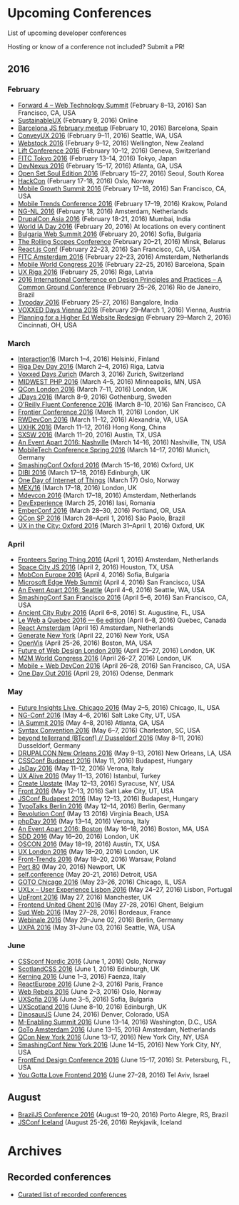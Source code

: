 # Upcoming Conferences

List of upcoming developer conferences

Hosting or know of a conference not included? Submit a PR!

## 2016

### February

- [Forward 4 – Web Technology Summit](http://forwardjs.com/summit) (February 8–13, 2016) San Francisco, CA, USA 
- [SustainableUX](http://sustainableux.com/) (February 9, 2016) Online
- [Barcelona JS february meetup](http://barcelonajs.org/) (February 10, 2016) Barcelona, Spain
- [ConveyUX 2016](http://conveyux.com/) (February 9–11, 2016) Seattle, WA, USA
- [Webstock 2016](http://www.webstock.org.nz/16/) (February 9–12, 2016) Wellington, New Zealand
- [Lift Conference 2016](http://liftconference.com/lift16) (February 10–12, 2016) Geneva, Switzerland
- [FITC Tokyo 2016](http://fitc.ca/) (February 13–14, 2016) Tokyo, Japan
- [DevNexus 2016](http://www.devnexus.com/) (February 15–17, 2016) Atlanta, GA, USA
- [Open Set Soul Edition 2016](http://www.openset.nl/oskorea/opensetdutchdesignseoulsessions_en.html) (February 15–27, 2016) Seoul, South Korea
- [HackCon](https://hackcon.org/) (February 17-18, 2016) Oslo, Norway
- [Mobile Growth Summit 2016](http://bit.ly/MobileGrowthSummit16) (February 17–18, 2016) San Francisco, CA, USA
- [Mobile Trends Conference 2016](http://2016.mobiletrends.pl/en/) (February 17–19, 2016) Krakow, Poland
- [NG-NL 2016](http://www.ng-nl.org/) (February 18, 2016) Amsterdam, Netherlands
- [DrupalCon Asia 2016](https://events.drupal.org/asia2016/) (February 18-21, 2016) Mumbai, India
- [World IA Day 2016](http://www.2016.worldiaday.org/) (February 20, 2016) At locations on every continent
- [Bulgaria Web Summit 2016](http://bulgariawebsummit.com/) (February 20, 2016) Sofia, Bulgaria
- [The Rolling Scopes Conference](http://2016.conf.rollingscopes.com/) (February 20–21, 2016) Minsk, Belarus
- [React.js Conf](http://conf.reactjs.com/) (February 22–23, 2016) San Francisco, CA, USA
- [FITC Amsterdam 2016](http://fitc.ca/) (February 22–23, 2016) Amsterdam, Netherlands
- [Mobile World Congress 2016](http://www.mobileworldcongress.com/) (February 22–25, 2016) Barcelona, Spain
- [UX Riga 2016](http://www.uxriga.lv/) (February 25, 2016) Riga, Latvia
- [2016 International Conference on Design Principles and Practices – A Common Ground Conference](http://designprinciplesandpractices.com/the-conference/) (February 25–26, 2016) Rio de Janeiro, Brazil
- [Typoday 2016](http://www.typoday.in/) (February 25–27, 2016) Bangalore, India
- [VOXXED Days Vienna 2016](https://voxxeddays.com/vienna16/) (February 29–March 1, 2016) Vienna, Austria
- [Planning for a Higher Ed Website Redesign](http://www.academicimpressions.com/conference/planning-higher-ed-website-redesign) (February 29–March 2, 2016) Cincinnati, OH, USA

### March

- [Interaction16](http://interaction16.ixda.org/) (March 1–4, 2016) Helsinki, Finland
- [Riga Dev Day 2016](http://www.rigadevday.lv/) (March 2–4, 2016) Riga, Latvia
- [Voxxed Days Zurich](https://voxxeddays.com/zurich16/) (March 3, 2016) Zurich, Switzerland
- [MIDWEST PHP 2016](http://2016.midwestphp.org/) (March 4–5, 2016) Minneapolis, MN, USA
- [QCon London 2016](http://qconlondon.com/) (March 7–11, 2016) London, UK
- [JDays 2016](http://www.jdays.se/) (March 8–9, 2016) Gothenburg, Sweden
- [O’Reilly Fluent Conference 2016](http://conferences.oreilly.com/fluent/javascript-html-us) (March 8–10, 2016) San Francisco, CA
- [Frontier Conference 2016](https://www.frontierconf.com/) (March 11, 2016) London, UK
- [RWDevCon 2016](http://www.rwdevcon.com/) (March 11–12, 2016) Alexandria, VA, USA
- [UXHK 2016](http://www.uxhongkong.com/) (March 11–12, 2016) Hong Kong, China
- [SXSW 2016](http://www.sxsw.com/) (March 11–20, 2016) Austin, TX, USA
- [An Event Apart 2016: Nashville](http://aneventapart.com/event/nashville-2016) (March 14–16, 2016) Nashville, TN, USA
- [MobileTech Conference Spring 2016](https://mobiletechcon.de/) (March 14–17, 2016) Munich, Germany
- [SmashingConf Oxford 2016](http://www.smashingconf.com/) (March 15–16, 2016) Oxford, UK
- [DIBI 2016](http://dibiconference.com/) (March 17–18, 2016) Edinburgh, UK
- [One Day of Internet of Things](http://internetofthingsday.com/) (March 17) Oslo, Norway
- [MEX/16](http://pmn.co.uk/mex/) (March 17–18, 2016) London, UK
- [Mdevcon 2016](http://mdevcon.com/) (March 17–18, 2016) Amsterdam, Netherlands
- [DevExperience](http://devexperience.ro/) (March 25, 2016) Iasi, Romania
- [EmberConf 2016](http://emberconf.com/) (March 28–30, 2016) Portland, OR, USA
- [QCon SP 2016](http://qconsp.com/) (March 28–April 1, 2016) São Paolo, Brazil
- [UX in the City: Oxford 2016](http://uxinthecity.net/2016/oxford/) (March 31–April 1, 2016) Oxford, UK

### April

- [Fronteers Spring Thing 2016](https://fronteers.nl/spring) (April 1, 2016) Amsterdam, Netherlands
- [Space City JS 2016](http://spacecity.codes/) (April 2, 2016) Houston, TX, USA
- [MobCon Europe 2016](http://mobcon.com/mobcon-europe/) (April 4, 2016) Sofia, Bulgaria
- [Microsoft Edge Web Summit](https://blogs.windows.com/msedgedev/2016/01/19/save-the-date-edge-summit-2016/) (April 4, 2016) San Francisco, USA
- [An Event Apart 2016: Seattle](http://aneventapart.com/event/seattle-2016) (April 4–6, 2016) Seattle, WA, USA
- [SmashingConf San Francisco 2016](http://smashingconf.com/sf-2016/) (April 5–6, 2016) San Francisco, CA, USA
- [Ancient City Ruby 2016](http://www.ancientcityruby.com/) (April 6–8, 2016) St. Augustine, FL, USA
- [Le Web a Quebec 2016 — 6e edition](http://www.webaquebec.org/) (April 6–8, 2016) Quebec, Canada
- [React Amsterdam](http://react-amsterdam.com/) (April 16) Amsterdam, Netherlands 
- [Generate New York](http://www.generateconf.com/new-york-2016) (April 22, 2016) New York, USA
- [OpenVis](https://openvisconf.com/) (April 25-26, 2016) Boston, MA, USA
- [Future of Web Design London 2016](https://futureofwebdesign.com/london-2016/) (April 25–27, 2016) London, UK
- [M2M World Congress 2016](http://www.m2mconference.com/) (April 26–27, 2016) London, UK
- [Mobile + Web DevCon 2016](http://mobilewebdevconference.com/) (April 26–28, 2016) San Francisco, CA, USA
- [One Day Out 2016](https://onedayout.io/) (April 29, 2016) Odense, Denmark

### May

- [Future Insights Live, Chicago 2016](http://futureinsightslive.com/) (May 2–5, 2016) Chicago, IL, USA
- [NG-Conf 2016](http://www.ng-conf.org/) (May 4–6, 2016) Salt Lake City, UT, USA
- [IA Summit 2016](http://2016.iasummit.org/) (May 4–8, 2016) Atlanta, GA, USA
- [Syntax Convention 2016](http://syntaxcon.com/) (May 6–7, 2016) Charleston, SC, USA
- [beyond tellerrand (BTconf) // Dusseldorf 2016](http://beyondtellerrand.com/) (May 8–11, 2016) Dusseldorf, Germany
- [DRUPALCON New Orleans 2016](https://events.drupal.org/neworleans2016) (May 9–13, 2016) New Orleans, LA, USA
- [CSSConf Budapest 2016](http://cssconfbp.rocks/) (May 11, 2016) Budapest, Hungary
- [JsDay 2016](http://2016.jsday.it/) (May 11–12, 2016) Verona, Italy
- [UX Alive 2016](http://www.uxalive.com/) (May 11–13, 2016) Istanbul, Turkey
- [Create Upstate](http://createupstate.com/) (May 12–13, 2016) Syracuse, NY, USA
- [Front 2016](http://www.frontutah.com/) (May 12–13, 2016) Salt Lake City, UT, USA
- [JSConf Budapest 2016](http://jsconfbp.com/) (May 12–13, 2016) Budapest, Hungary
- [TypoTalks Berlin 2016](http://typotalks.com/berlin/) (May 12–14, 2016) Berlin, Germany
- [Revolution Conf](http://revolutionconf.com/) (May 13 2016) Virginia Beach, USA
- [phpDay 2016](http://2016.phpday.it/) (May 13–14, 2016) Verona, Italy
- [An Event Apart 2016: Boston](http://aneventapart.com/event/boston-2016) (May 16–18, 2016) Boston, MA, USA
- [SDD 2016](http://www.sddconf.com/) (May 16–20, 2016) London, UK
- [OSCON 2016](http://conferences.oreilly.com/oscon/open-source-us) (May 18–19, 2016) Austin, TX, USA
- [UX London 2016](http://2016.uxlondon.com/) (May 18–20, 2016) London, UK
- [Front-Trends 2016](http://front-trends.com/) (May 18–20, 2016) Warsaw, Poland
- [Port 80](http://port80events.co.uk/) (May 20, 2016) Newport, UK
- [self.conference](http://selfconference.org/) (May 20-21, 2016) Detroit, USA
- [GOTO Chicago 2016](http://gotocon.com/chicago-2016) (May 23–26, 2016) Chicago, IL, USA
- [UXLx – User Experience Lisbon 2016](https://www.ux-lx.com/) (May 24–27, 2016) Lisbon, Portugal
- [UpFront 2016](http://upfrontconf.com/) (May 27, 2016) Manchester, UK
- [Frontend United Ghent 2016](http://frontendunited.org/) (May 27-28, 2016) Ghent, Belgium
- [Sud Web 2016](http://sudweb.fr/) (May 27–28, 2016) Bordeaux, France
- [Webinale 2016](https://webinale.de/) (May 29–June 02, 2016) Berlin, Germany
- [UXPA 2016](http://www.uxpa2016.org/) (May 31–June 03, 2016) Seattle, WA, USA

### June

- [CSSconf Nordic 2016](http://cssconf.no/) (June 1, 2016) Oslo, Norway
- [ScotlandCSS 2016](http://scotlandcss.launchrock.com/) (June 1, 2016) Edinburgh, UK
- [Kerning 2016](http://2016.kerning.it/) (June 1–3, 2016) Faenza, Italy
- [ReactEurope 2016](https://www.react-europe.org/) (June 2–3, 2016) Paris, France
- [Web Rebels 2016](https://www.webrebels.org/) (June 2–3, 2016) Oslo, Norway
- [UXSofia 2016](http://www.uxsofia.com/en/) (June 3–5, 2016) Sofia, Bulgaria
- [UXScotland 2016](http://uxscotland.net/2016/) (June 8–10, 2016) Edinburgh, UK
- [DinosaurJS](http://dinosaurjs.org/) (June 24, 2016) Denver, Colorado, USA
- [M-Enabling Summit 2016](http://www.m-enabling.com/) (June 13–14, 2016) Washington, D.C., USA
- [GoTo Amsterdam 2016](http://gotocon.com/amsterdam-2016/) (June 13–15, 2016) Amsterdam, Netherlands
- [QCon New York 2016](https://qconnewyork.com/) (June 13–17, 2016) New York City, NY, USA
- [SmashingConf New York 2016](http://smashingconf.com/) (June 14–15, 2016) New York City, NY, USA
- [FrontEnd Design Conference 2016](http://frontenddesignconference.com/) (June 15–17, 2016) St. Petersburg, FL, USA
- [You Gotta Love Frontend 2016](http://yougottalovefrontend.com/) (June 27–28, 2016) Tel Aviv, Israel

## August

- [BrazilJS Conference 2016](http://braziljs.com.br/) (August 19–20, 2016) Porto Alegre, RS, Brazil
- [JSConf Iceland](https://2016.jsconf.is/) (August 25-26, 2016) Reykjavik, Iceland

# Archives

## Recorded conferences

- [Curated list of recorded conferences](https://github.com/dmytroyarmak/frontend-dev-resources#conferences)
